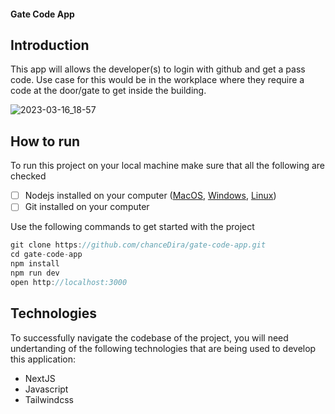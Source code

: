 #### Gate Code App

## Introduction

This app will allows the developer(s) to login with github and get a pass code. Use case for this would be in the workplace where they require a code at the door/gate to get inside the building.

![2023-03-16_18-57](https://user-images.githubusercontent.com/67952319/225829699-fd66eb87-867d-45a5-ab6f-47e1cde7bc54.png)


## How to run

To run this project on your local machine make sure that all the following are checked

- [ ] Nodejs installed on your computer ([MacOS](https://nodejs.org/en/download/), [Windows](https://nodejs.org/en/download/), [Linux](https://nodejs.org/en/download/))
- [ ] Git installed on your computer

Use the following commands to get started with the project

```js
git clone https://github.com/chanceDira/gate-code-app.git
cd gate-code-app
npm install
npm run dev
open http://localhost:3000
```

## Technologies

To successfully navigate the codebase of the project, you will need undertanding of the following technologies that are being used to develop this application:

- NextJS
- Javascript
- Tailwindcss



